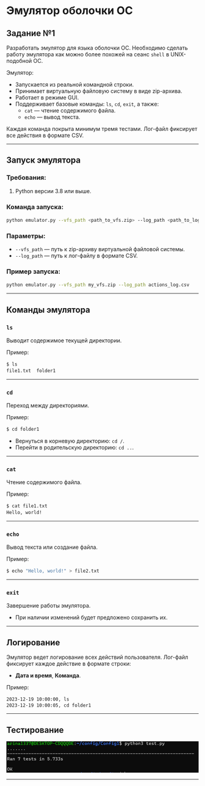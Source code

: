 # Эмулятор оболочки ОС

## Задание №1

Разработать эмулятор для языка оболочки ОС. Необходимо сделать работу эмулятора как можно более похожей на сеанс `shell` в UNIX-подобной ОС.

Эмулятор:
- Запускается из реальной командной строки.
- Принимает виртуальную файловую систему в виде zip-архива.
- Работает в режиме GUI.
- Поддерживает базовые команды: `ls`, `cd`, `exit`, а также:
  - `cat` — чтение содержимого файла.
  - `echo` — вывод текста.

Каждая команда покрыта минимум тремя тестами. Лог-файл фиксирует все действия в формате CSV.

---

## Запуск эмулятора

### Требования:
1. Python версии 3.8 или выше.

### Команда запуска:
```bash
python emulator.py --vfs_path <path_to_vfs.zip> --log_path <path_to_log.csv>
```

### Параметры:
- `--vfs_path` — путь к zip-архиву виртуальной файловой системы.
- `--log_path` — путь к лог-файлу в формате CSV.

### Пример запуска:
```bash
python emulator.py --vfs_path my_vfs.zip --log_path actions_log.csv
```

---

## Команды эмулятора

### `ls`
Выводит содержимое текущей директории.

Пример:
```bash
$ ls
file1.txt  folder1
```

---

### `cd`
Переход между директориями.

Пример:
```bash
$ cd folder1
```

- Вернуться в корневую директорию: `cd /`.
- Перейти в родительскую директорию: `cd ..`.

---

### `cat`
Чтение содержимого файла.

Пример:
```bash
$ cat file1.txt
Hello, world!
```

---

### `echo`
Вывод текста или создание файла.

Пример:
```bash
$ echo "Hello, world!" > file2.txt
```

---

### `exit`
Завершение работы эмулятора.

- При наличии изменений будет предложено сохранить их.

---

## Логирование

Эмулятор ведет логирование всех действий пользователя. Лог-файл фиксирует каждое действие в формате строки:
- **Дата и время**, **Команда**.

Пример:
```
2023-12-19 10:00:00, ls
2023-12-19 10:00:05, cd folder1
```

---

## Тестирование

![Покрытость тестами](Конфиг1.jpg)


---

